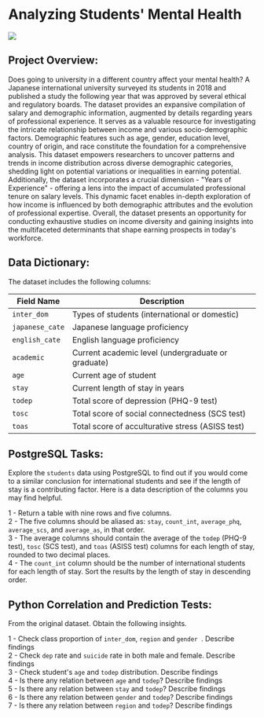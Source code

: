 # Analyzing Students' Mental Health
![](https://incontact.com.sg/wp-content/uploads/2021/05/Student-Stress.jpg)
## Project Overview:
Does going to university in a different country affect your mental health? A Japanese international university surveyed its students in 2018 and published a study the following year that was approved by several ethical and regulatory boards.
The dataset provides an expansive compilation of salary and demographic information, augmented by details regarding years of professional experience. It serves as a valuable resource for investigating the intricate relationship between income and various socio-demographic factors. Demographic features such as age, gender, education level, country of origin, and race constitute the foundation for a comprehensive analysis. This dataset empowers researchers to uncover patterns and trends in income distribution across diverse demographic categories, shedding light on potential variations or inequalities in earning potential. Additionally, the dataset incorporates a crucial dimension - "Years of Experience" - offering a lens into the impact of accumulated professional tenure on salary levels. This dynamic facet enables in-depth exploration of how income is influenced by both demographic attributes and the evolution of professional expertise. Overall, the dataset presents an opportunity for conducting exhaustive studies on income diversity and gaining insights into the multifaceted determinants that shape earning prospects in today's workforce.
## Data Dictionary:
The dataset includes the following columns:

| Field Name      | Description                                        |
| --------------  | -------------------------------------------------- |
| `inter_dom`     | Types of students (international or domestic)      |
| `japanese_cate` | Japanese language proficiency                      |
| `english_cate`  | English language proficiency                       |
| `academic`      | Current academic level (undergraduate or graduate) |
| `age`           | Current age of student                             |
| `stay`          | Current length of stay in years                    |
| `todep`         | Total score of depression (PHQ-9 test)             |
| `tosc`          | Total score of social connectedness (SCS test)     |
| `toas`          | Total score of acculturative stress (ASISS test)   |

## PostgreSQL Tasks:
Explore the `students` data using PostgreSQL to find out if you would come to a similar conclusion for international students and see if the length of stay is a contributing factor.
Here is a data description of the columns you may find helpful.<br>
  
  1 - Return a table with nine rows and five columns. <br>
  2 - The five columns should be aliased as: `stay`, `count_int`, `average_phq`, `average_scs`, and `average_as`, in that order. <br>
  3 - The average columns should contain the average of the `todep` (PHQ-9 test), `tosc` (SCS test), and `toas` (ASISS test) columns for each length of stay, rounded to two decimal places.<br>
  4 - The `count_int` column should be the number of international students for each length of stay. Sort the results by the length of stay in descending order.

  ## Python Correlation and Prediction Tests:
From the original dataset. Obtain the following insights. <br>

  1 - Check class proportion of `inter_dom`, `region` and `gender `. Describe findings <br>
  2 - Check `dep` rate and `suicide` rate in both male and female. Describe findings <br>
  3 - Check student's `age` and `todep` distribution. Describe findings <br>
  4 - Is there any relation between `age` and `todep`? Describe findings <br>
  5 - Is there any relation between `stay` and `todep`? Describe findings <br>
  6 - Is there any relation between `gender` and `todep`? Describe findings <br>
  7 - Is there any relation between `region` and `todep`? Describe findings <br>
  
  
